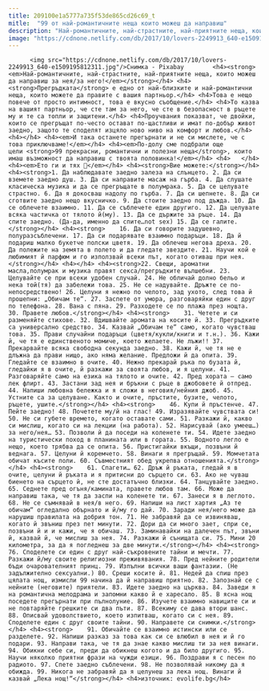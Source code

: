 ```yaml
---
title: 209100e1a5777a735f53de865cd26c69_t
mitle:  "99 от най-романтичните неща които можеш да направиш"
description: "Най-романтичните, най-страстните, най-приятните неща, които можеш да направиш за нея/за него! Прегръдката е едно от най-близките и най-романтични неща, които можете да правите с вашия партньор. Това е нещо повече от просто интимност, това е вкусно съобщение. То казва на вашият партньор, че сте там за него, че сте в безопасност в ръцете му и те …"
image: "https://cdnone.netlify.com/db/2017/10/lovers-2249913_640-e1509195812311.jpg"
---
```


          <img src="https://cdnone.netlify.com/db/2017/10/lovers-2249913_640-e1509195812311.jpg"/>Снимка - Pixabay        <h4><strong><em>Най-романтичните, най-страстните, най-приятните неща, които можеш да направиш за нея/за него!</em></strong></h4> <h4><strong>Прегръдката</strong> е едно от най-близките и най-романтични неща, които можете да правите с вашия партньор.</h4> <h4>Това е нещо повече от просто интимност, това е вкусно съобщение.</h4> <h4>То казва на вашият партньор, че сте там за него, че сте в безопасност в ръцете му и те са топли и защитени.</h4> <h4>Проучвания показват, че двойки, които се прегръщат по-често остават по-щастливи и имат по-добър живот заедно, защото те споделят изцяло ново ниво на комфорт и любов.</h4> <h4></h4> <h4><em>И така останете прегърнати и не си мислете, че с това приключваме!</em></h4> <h4><em>По-долу сме подбрали още цели <strong>99 прекрасни, романтични и полезни неща</strong>, които имаш възможност да направиш с твоята половинка!</em></h4> <h4>   </h4> <h4><em>Ето ги и тях 🙂</em></h4> <h4><strong>Вие можете:</strong></h4> <h4><strong>1. Да наблюдавате заедно залеза на слънцето. 2. Да си вземете заедно душ. 3. Да си направите масаж на гърба. 4. Да слушате класическа музика и да се прегръщате в полумрака. 5. Да се целувате страстно. 6. Да я докосваш надолу по гърба. 7. Да си шепнете. 8. Да си сготвите заедно нещо вкусничко. 9. Да стоите заедно под дъжда. 10. Да се облечете взаимно. 11. Да се съблечете един другиго. 12. Да целувате всяка частичка от тялото й(му). 13. Да се държите за ръце. 14. Да спите заедно. (Да-да, именно да спите…not sex) 15. Да се галите.</strong></h4> <h4><strong>    16. Да си говорите задушевно, полуразсъблечени. 17. Да си подарявате взаимно подаръци. 18. Да й подариш малко букетче полски цветя. 19. Да облечеш негова дреха. 20. Да полежите на земята в полето и да гледате звездите. 21. Научи кой е любимият й парфюм и го използвай всеки път, когато отиваш при нея.</strong></h4> <h4></h4> <h4><strong>22. Свещи, ароматни масла,полумрак и музика правят секса/прегръдките вълшебни. 23. Целувайте се при всеки удобен случай. 24. Не обличай долно бельо и нека той(тя) да забележи това. 25. Не се надувайте. Дръжте се по-непосредствено! 26. Целуни я нежно по челото, зад ухото, след това й прошепни: „Обичам те“. 27. Заспете от умора, разговаряйки един с друг по телефона. 28. Вана с пяна. 29. Разходете се по плажа през нощта. 30. Правете любов.</strong></h4> <h4><strong>    31. Четете и си разменяйте стихове. 32. Вдишвайте аромата на косите й. 33. Прегръдките са универсално средство. 34. Казвай „Обичам те“ само, когато чувстваш това. 35. Прави случайни подаръци (цветя/кукли/книги и т.н.). 36. Кажи й, че тя е единственото момиче, което желаете. Не лъжи!! 37. Прекарвайте всяка свободна секунда заедно. 38. Кажи й, че тя не е длъжна да прави нищо, ако няма желание. Предложи й да опита. 39. Гледайте се взаимно в очите. 40. Нежно прекарай ръка по бузата й, гледайки я в очите, й разкажи за своята любов, и я целуни. 41. Разговаряйте само на езика на тялото и очите. 42. Пред хората – само лек флирт. 43. Застани зад нея и бръкни с ръце в джобовете й отпред. 44. Напиши любовна бележка и я сложи в неговия/нейния джоб. 45. Устните са за целуване. Както и очите, пръстите, бузите, челото, ръцете, ушите.</strong></h4> <h4><strong>    46. Купи й пръстенче. 47. Пейте заедно! 48. Почетете му/й на глас! 49. Изразявайте чувствата си! 50. Не си губете времето, когато оставате сами. 51. Разкажи й, какво си мислиш, когато си на лекции (на работа). 52. Нарисувай (ако умееш…) за него/нея… 53. Позволи й да поседи на коленете ти. 54. Идете заедно на туристически поход в планината или в гората. 55. Водното легло е нещо, което трябва да се опита. 56. Пристигайки вкъщи, позвъни й веднага. 57. Целуни й коремчето. 58. Винаги я прегръщай. 59. Момчетата обичат късите поли. 60. Съвместният обед укрепва отношенията.</strong></h4> <h4><strong>    61. Спагети… 62. Дръж й ръката, гледай я в очите, целуни й ръката и я притисни до сърцето си. 63. Ако не чуваш биенето на сърцето й, не сте достатъчно близки. 64. Танцувайте заедно. 65. Седнете пред огъня/камината, правете любов там. 66. Може да направиш така, че тя да заспи на коленете ти. 67. Занеси я в леглото. 68. Не се съмнявай в нея/в него. 69. Напиши на лист хартия „Аз те обичам“ огледално обърнато и й/му го дай. 70. Заради нея/него може да нарушиш правилата на добрия тон. 71. Не забравяй да се извиняваш, когато й звъниш през пет минути. 72. Дори да си много зает, спри се, позвъни й и и кажи, че я обичаш. 73. Заминавайки на далечен път, звъни й, казвай й, че мислиш за нея. 74. Разкажи й сънищата си. 75. Мини 20 километра, за да я погледнеш за две минути.</strong></h4> <h4><strong>    76. Споделете си един с друг най-съкровените тайни и мечти. 77. Разкажи й/му своите религиозни преживявания. 78. Пред нейните родители бъди очарователният принц. 79. Изпълни всички ваши фантазии. (Не задължително сексуални.) 80. Среши косите й. 81. Недей да спиш през цялата нощ, измисли 99 начина да й направиш приятно. 82. Запознай се с нейните (неговите) приятели. 83. Идете заедно на църква. 84. Заведи я на романтична мелодрама и запомни какво й е харесало. 85. В ясна нощ поседете прегърнати при пълнолуние. 86. Изучете взаимно навиците си и не повтаряйте грешките си два пъти. 87. Всекиму се дава втори шанс. 88. Описвай удоволствието, което изпитваш, когато си с нея. 89. Споделете един с друг своите тайни. 90. Направете си снимки.</strong></h4> <h4><strong>    91. Обичайте се взаимно истински или се разделете. 92. Напиши разказ за това как си се влюбил в нея и й го подари. 93. Направи така, че тя да знае какво мислиш ти за нея винаги. 94. Обикни себе си, преди да обикнеш когото и да било другиго. 95. Научи няколко приятни фрази на чужди езици. 96. Поздрави я с песен по радиото. 97. Спете заедно съблечени. 98. Не позволявай никому да я обижда. 99. Никога не забравяй да я целунеш за лека нощ. Винаги й казвай „Лека нощ!“</strong></h4> <h4>източник: evolife.bg</h4>        